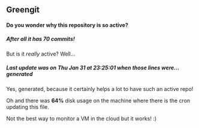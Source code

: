 ## Greengit

#### Do you wonder why this repository is so active?

##### After all it has 70 commits!

But is it *really* active? Well...

##### Last update was on Thu Jan 31 at 23:25:01 when those lines were... generated

Yes, generated, because it certainly helps a lot to have such an active repo!

Oh and there was **64%** disk usage on the machine
where there is the cron updating this file.

Not the best way to monitor a VM in the cloud but it works! :)
